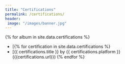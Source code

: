 ```yaml
---
title: "Certifications"
permalink: /certifications/
header: 
 image: "/images/banner.jpg"
---
```




{% for album in site.data.certifications %}
- [{% for certification in site.data.certifications %}
- [{{ certifications.title }} by {{ certifications.platform }}({{certifications.url}})
{% endfor %}